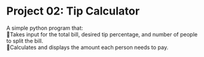 # Project 02: Tip Calculator

A simple python program that:
<br>
🔸Takes input for the total bill, desired tip percentage, and number of people to split the bill.
<br>
🔸Calculates and displays the amount each person needs to pay.
